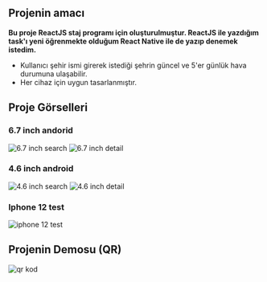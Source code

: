 ## Projenin amacı 

**Bu proje ReactJS staj programı için oluşturulmuştur. ReactJS ile yazdığım task'ı yeni öğrenmekte olduğum React Native ile de yazıp denemek istedim.**

+ Kullanıcı şehir ismi girerek istediği şehrin güncel ve 5'er günlük hava durumuna ulaşabilir.
+ Her cihaz için uygun tasarlanmıştır.


## Proje Görselleri

### 6.7 inch andorid
![6.7 inch search](https://github.com/SelvBerkay/React-Native-Staj-Program--Weather-App/assets/137525654/068a2991-76ca-4cfb-b00b-188533ecfb1a)
![6.7 inch detail](https://github.com/SelvBerkay/React-Native-Staj-Program--Weather-App/assets/137525654/79227612-173b-44d8-82c4-d6a18ce40146)

### 4.6 inch android
![4.6 inch search](https://github.com/SelvBerkay/React-Native-Staj-Program--Weather-App/assets/137525654/a2f560d9-e6fe-458d-8f40-8b40a7bc26a3)
![4.6 inch detail](https://github.com/SelvBerkay/React-Native-Staj-Program--Weather-App/assets/137525654/9c1576fc-2c6d-46a6-8bf9-d7bc315bc183)

### Iphone 12 test
![iphone 12 test](https://github.com/SelvBerkay/React-Native-Staj-Program--Weather-App/assets/137525654/ff166bee-bbb3-4e29-8d19-5209632afd5f)

## Projenin Demosu (QR)
![qr kod](https://github.com/SelvBerkay/React-Native-Staj-Program--Weather-App/assets/137525654/6dba6648-4790-4bcd-bc2e-155f9366016e)



